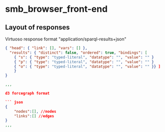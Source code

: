 # smb_browser_front-end





## Layout of responses

 Virtuoso response format "application/sparql-results+json"


``` json
{ "head": { "link": [], "vars": [] },
  "results": { "distinct": false, "ordered": true, "bindings": [
    { "s": { "type": "typed-literal", "datatype": "", "value": "" }
	{ "p": { "type": "typed-literal", "datatype": "", "value": "" }
	{ "o": { "type": "typed-literal", "datatype": "", "value": "" }} ] 
	} 
}

,,,

d3 forcegraph format

``` json
{
	"nodes":[], //nodes
	"links":[] //edges
}
,,,
